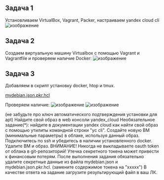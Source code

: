 ## Задача 1

Установливаем VirtualBox, Vagrant, Packer, настраиваем уandex cloud cli
![изображение](https://github.com/user-attachments/assets/57bdf2a2-60d9-46ba-bd12-74841e237d5c)


## Задача 2

Создаем виртуальную машину Virtualbox с помощью Vagrant и Vagrantfile и проверяем наличие Docker:
![изображение](https://github.com/user-attachments/assets/f8def894-e616-452b-b813-e1672dfa5627)


## Задача 3

Добавляем в скрипт установку docker, htop и tmux.
 
[mydebian.json.pkr.hcl](https://github.com/netology-code/virtd-homeworks/blob/shvirtd-1/05-virt-02-iaac/src/mydebian.json.pkr.hcl)

Проверяем наличие:
![изображение](https://github.com/user-attachments/assets/a349bffb-eb0e-4ce4-8360-449dd3c66d7d)
![изображение](https://github.com/user-attachments/assets/183658bb-e0a2-485d-b744-deab62909003)

 
 (не забудьте про ключ автоматического подтверждения установки для apt)
    Найдите свой образ в web консоли yandex_cloud
    Необязательное задание(*): найдите в документации yandex cloud как найти свой образ с помощью утилиты командной строки "yc cli".
    Создайте новую ВМ (минимальные параметры) в облаке, используя данный образ.
    Подключитесь по ssh и убедитесь в наличии установленного docker.
    Удалите ВМ и образ.
    ВНИМАНИЕ! Никогда не выкладываете oauth token от облака в git-репозиторий! Утечка секретного токена может привести к финансовым потерям. После выполнения задания обязательно удалите секретные данные из файла mydebian.json и mydebian.json.pkr.hcl. (замените содержимое токена на "ххххх")
    В качестве ответа на задание загрузите результирующий файл в ваш ЛК.

